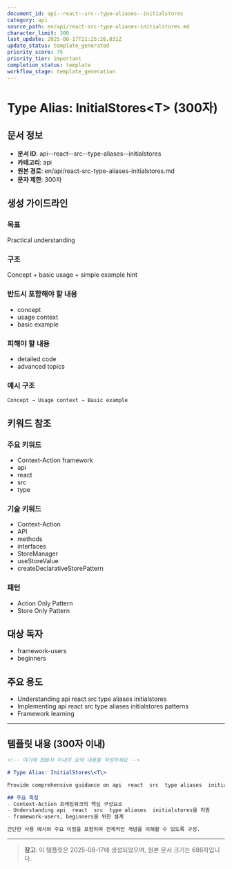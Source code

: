```yaml
---
document_id: api--react--src--type-aliases--initialstores
category: api
source_path: en/api/react-src-type-aliases-initialstores.md
character_limit: 300
last_update: 2025-08-17T21:25:26.031Z
update_status: template_generated
priority_score: 75
priority_tier: important
completion_status: template
workflow_stage: template_generation
---
```


# Type Alias: InitialStores\<T\> (300자)

## 문서 정보
- **문서 ID**: api--react--src--type-aliases--initialstores
- **카테고리**: api
- **원본 경로**: en/api/react-src-type-aliases-initialstores.md
- **문자 제한**: 300자

## 생성 가이드라인

### 목표
Practical understanding

### 구조
Concept + basic usage + simple example hint

### 반드시 포함해야 할 내용
- concept
- usage context
- basic example

### 피해야 할 내용  
- detailed code
- advanced topics

### 예시 구조
```
Concept → Usage context → Basic example
```

## 키워드 참조

### 주요 키워드
- Context-Action framework
- api
- react
- src
- type

### 기술 키워드
- Context-Action
- API
- methods
- interfaces
- StoreManager
- useStoreValue
- createDeclarativeStorePattern

### 패턴
- Action Only Pattern
- Store Only Pattern

## 대상 독자
- framework-users
- beginners

## 주요 용도
- Understanding api  react  src  type aliases  initialstores
- Implementing api  react  src  type aliases  initialstores patterns
- Framework learning

---

## 템플릿 내용 (300자 이내)

```markdown
<!-- 여기에 300자 이내의 요약 내용을 작성하세요 -->

# Type Alias: InitialStores\<T\>

Provide comprehensive guidance on api  react  src  type aliases  initialstores

## 주요 특징
- Context-Action 프레임워크의 핵심 구성요소
- Understanding api  react  src  type aliases  initialstores을 지원
- framework-users, beginners을 위한 설계

간단한 사용 예시와 주요 이점을 포함하여 전체적인 개념을 이해할 수 있도록 구성.
```

---

> **참고**: 이 템플릿은 2025-08-17에 생성되었으며, 
> 원본 문서 크기는 686자입니다.
